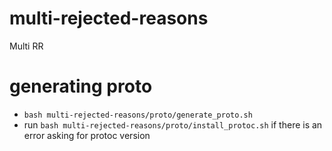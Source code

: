 # multi-rejected-reasons

Multi RR


# generating proto
- `bash multi-rejected-reasons/proto/generate_proto.sh`
- run `bash multi-rejected-reasons/proto/install_protoc.sh` if there is an error asking for protoc version
